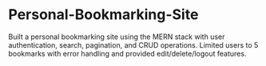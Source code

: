 # Personal-Bookmarking-Site
Built a personal bookmarking site using the MERN stack with user authentication, search, pagination, and CRUD operations. Limited users to 5 bookmarks with error handling and provided edit/delete/logout features. 
